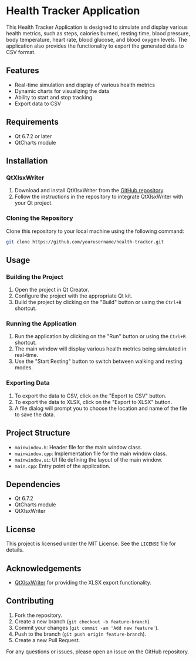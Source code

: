 
# Health Tracker Application

This Health Tracker Application is designed to simulate and display various health metrics, such as steps, calories burned, resting time, blood pressure, body temperature, heart rate, blood glucose, and blood oxygen levels. The application also provides the functionality to export the generated data to CSV format.

## Features

- Real-time simulation and display of various health metrics
- Dynamic charts for visualizing the data
- Ability to start and stop tracking
- Export data to CSV

## Requirements

- Qt 6.7.2 or later
- QtCharts module

## Installation

### QtXlsxWriter

1. Download and install QtXlsxWriter from the [GitHub repository](https://github.com/dbzhang800/QtXlsxWriter).
2. Follow the instructions in the repository to integrate QtXlsxWriter with your Qt project.

### Cloning the Repository

Clone this repository to your local machine using the following command:

```sh
git clone https://github.com/yourusername/health-tracker.git
```

## Usage

### Building the Project

1. Open the project in Qt Creator.
2. Configure the project with the appropriate Qt kit.
3. Build the project by clicking on the "Build" button or using the `Ctrl+B` shortcut.

### Running the Application

1. Run the application by clicking on the "Run" button or using the `Ctrl+R` shortcut.
2. The main window will display various health metrics being simulated in real-time.
3. Use the "Start Resting" button to switch between walking and resting modes.

### Exporting Data

1. To export the data to CSV, click on the "Export to CSV" button.
2. To export the data to XLSX, click on the "Export to XLSX" button.
3. A file dialog will prompt you to choose the location and name of the file to save the data.

## Project Structure

- `mainwindow.h`: Header file for the main window class.
- `mainwindow.cpp`: Implementation file for the main window class.
- `mainwindow.ui`: UI file defining the layout of the main window.
- `main.cpp`: Entry point of the application.

## Dependencies

- Qt 6.7.2
- QtCharts module
- QtXlsxWriter

## License

This project is licensed under the MIT License. See the `LICENSE` file for details.

## Acknowledgements

- [QtXlsxWriter](https://github.com/dbzhang800/QtXlsxWriter) for providing the XLSX export functionality.

## Contributing

1. Fork the repository.
2. Create a new branch (`git checkout -b feature-branch`).
3. Commit your changes (`git commit -am 'Add new feature'`).
4. Push to the branch (`git push origin feature-branch`).
5. Create a new Pull Request.

For any questions or issues, please open an issue on the GitHub repository.
